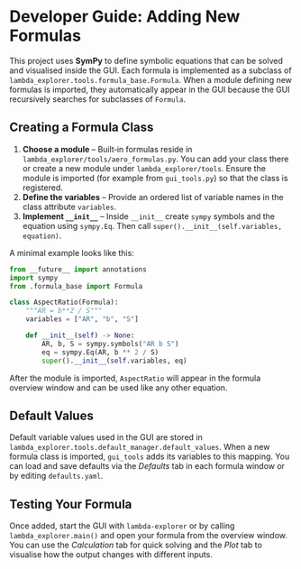 # Developer Guide: Adding New Formulas

This project uses **SymPy** to define symbolic equations that can be solved and
visualised inside the GUI. Each formula is implemented as a subclass of
`lambda_explorer.tools.formula_base.Formula`. When a module defining new
formulas is imported, they automatically appear in the GUI because the GUI
recursively searches for subclasses of ``Formula``.

## Creating a Formula Class

1. **Choose a module** – Built‑in formulas reside in
   `lambda_explorer/tools/aero_formulas.py`. You can add your class there or
   create a new module under `lambda_explorer/tools`. Ensure the module is
   imported (for example from `gui_tools.py`) so that the class is registered.
2. **Define the variables** – Provide an ordered list of variable names in the
   class attribute `variables`.
3. **Implement `__init__`** – Inside `__init__` create `sympy` symbols and the
   equation using `sympy.Eq`. Then call
   `super().__init__(self.variables, equation)`.

A minimal example looks like this:

```python
from __future__ import annotations
import sympy
from .formula_base import Formula

class AspectRatio(Formula):
    """AR = b**2 / S"""
    variables = ["AR", "b", "S"]

    def __init__(self) -> None:
        AR, b, S = sympy.symbols("AR b S")
        eq = sympy.Eq(AR, b ** 2 / S)
        super().__init__(self.variables, eq)
```

After the module is imported, `AspectRatio` will appear in the formula overview
window and can be used like any other equation.

## Default Values

Default variable values used in the GUI are stored in
`lambda_explorer.tools.default_manager.default_values`. When a new formula class
is imported, `gui_tools` adds its variables to this mapping. You can load and
save defaults via the *Defaults* tab in each formula window or by editing
`defaults.yaml`.

## Testing Your Formula

Once added, start the GUI with `lambda-explorer` or by calling
`lambda_explorer.main()` and open your formula from the overview window. You can
use the *Calculation* tab for quick solving and the *Plot* tab to visualise how
the output changes with different inputs.
